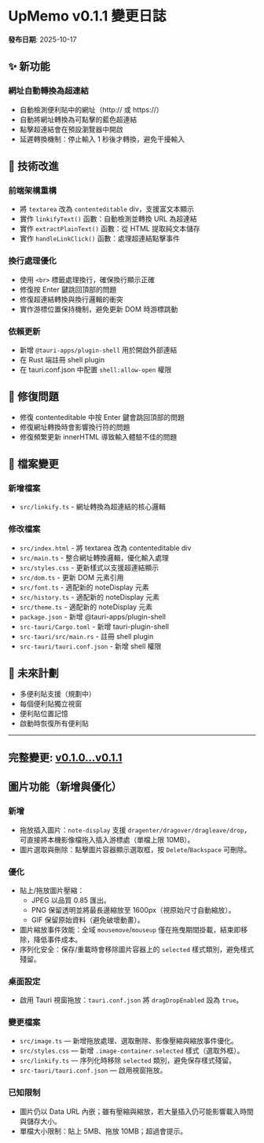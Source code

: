 # UpMemo v0.1.1 變更日誌

**發布日期**: 2025-10-17

## ✨ 新功能

### 網址自動轉換為超連結
- 自動檢測便利貼中的網址（http:// 或 https://）
- 自動將網址轉換為可點擊的藍色超連結
- 點擊超連結會在預設瀏覽器中開啟
- 延遲轉換機制：停止輸入 1 秒後才轉換，避免干擾輸入

## 🔧 技術改進

### 前端架構重構
- 將 `textarea` 改為 `contenteditable` div，支援富文本顯示
- 實作 `linkifyText()` 函數：自動檢測並轉換 URL 為超連結
- 實作 `extractPlainText()` 函數：從 HTML 提取純文本儲存
- 實作 `handleLinkClick()` 函數：處理超連結點擊事件

### 換行處理優化
- 使用 `<br>` 標籤處理換行，確保換行顯示正確
- 修復按 Enter 鍵跳回頂部的問題
- 修復超連結轉換與換行邏輯的衝突
- 實作游標位置保持機制，避免更新 DOM 時游標跳動

### 依賴更新
- 新增 `@tauri-apps/plugin-shell` 用於開啟外部連結
- 在 Rust 端註冊 shell plugin
- 在 tauri.conf.json 中配置 `shell:allow-open` 權限

## 🐛 修復問題

- 修復 contenteditable 中按 Enter 鍵會跳回頂部的問題
- 修復網址轉換時會影響換行符的問題
- 修復頻繁更新 innerHTML 導致輸入體驗不佳的問題

## 📝 檔案變更

### 新增檔案
- `src/linkify.ts` - 網址轉換為超連結的核心邏輯

### 修改檔案
- `src/index.html` - 將 textarea 改為 contenteditable div
- `src/main.ts` - 整合網址轉換邏輯，優化輸入處理
- `src/styles.css` - 更新樣式以支援超連結顯示
- `src/dom.ts` - 更新 DOM 元素引用
- `src/font.ts` - 適配新的 noteDisplay 元素
- `src/history.ts` - 適配新的 noteDisplay 元素
- `src/theme.ts` - 適配新的 noteDisplay 元素
- `package.json` - 新增 @tauri-apps/plugin-shell
- `src-tauri/Cargo.toml` - 新增 tauri-plugin-shell
- `src-tauri/src/main.rs` - 註冊 shell plugin
- `src-tauri/tauri.conf.json` - 新增 shell 權限

## 🚀 未來計劃

- 多便利貼支援（規劃中）
- 每個便利貼獨立視窗
- 便利貼位置記憶
- 啟動時恢復所有便利貼

---

**完整變更**: [v0.1.0...v0.1.1](https://github.com/lsyuan36/upmemo/compare/v0.1.0...v0.1.1)
---

## 圖片功能（新增與優化）

### 新增
- 拖放插入圖片：`note-display` 支援 `dragenter/dragover/dragleave/drop`，可直接將本機影像檔拖入插入游標處（單檔上限 10MB）。
- 圖片選取與刪除：點擊圖片容器顯示選取框，按 `Delete`/`Backspace` 可刪除。

### 優化
- 貼上/拖放圖片壓縮：
  - JPEG 以品質 0.85 匯出。
  - PNG 保留透明並將最長邊縮放至 1600px（視原始尺寸自動縮放）。
  - GIF 保留原始資料（避免破壞動畫）。
- 圖片縮放事件效能：全域 `mousemove`/`mouseup` 僅在拖曳期間掛載，結束即移除，降低事件成本。
- 序列化安全：保存/重載時會移除圖片容器上的 `selected` 樣式類別，避免樣式殘留。

### 桌面設定
- 啟用 Tauri 視窗拖放：`tauri.conf.json` 將 `dragDropEnabled` 設為 `true`。

### 變更檔案
- `src/image.ts` — 新增拖放處理、選取刪除、影像壓縮與縮放事件優化。
- `src/styles.css` — 新增 `.image-container.selected` 樣式（選取外框）。
- `src/linkify.ts` — 序列化時移除 `selected` 類別，避免保存樣式殘留。
- `src-tauri/tauri.conf.json` — 啟用視窗拖放。

### 已知限制
- 圖片仍以 Data URL 內嵌；雖有壓縮與縮放，若大量插入仍可能影響載入時間與儲存大小。
- 單檔大小限制：貼上 5MB、拖放 10MB；超過會提示。
